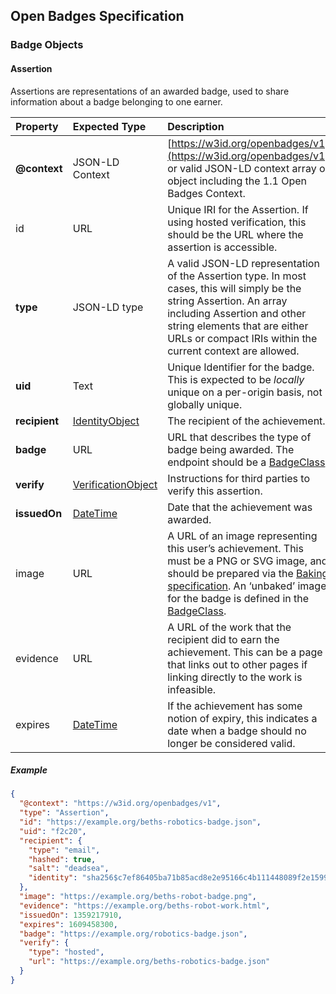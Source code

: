 ## Open Badges Specification

### Badge Objects

#### Assertion

Assertions are representations of an awarded badge, used to share information about a badge belonging to one earner.

| Property | Expected Type | Description |
|:--|:--|:--|
| **@context** | JSON-LD Context | [https://w3id.org/openbadges/v1](https://w3id.org/openbadges/v1) or valid JSON-LD context array or object including the 1.1 Open Badges Context.
| id | URL | Unique IRI for the Assertion. If using hosted verification, this should be the URL where the assertion is accessible. |
| **type** | JSON-LD type | A valid JSON-LD representation of the Assertion type. In most cases, this will simply be the string Assertion. An array including Assertion and other string elements that are either URLs or compact IRIs within the current context are allowed. |
| **uid** | Text | Unique Identifier for the badge. This is expected to be *locally* unique on a per-origin basis, not globally unique. |
| **recipient** | [IdentityObject]() | The recipient of the achievement. |
| **badge** | URL | URL that describes the type of badge being awarded. The endpoint should be a [BadgeClass](). |
| **verify** | [VerificationObject]() | Instructions for third parties to verify this assertion. |
| **issuedOn** | [DateTime]() | Date that the achievement was awarded. |
| image | URL | A URL of an image representing this user’s achievement. This must be a PNG or SVG image, and should be prepared via the [Baking specification](). An ‘unbaked’ image for the badge is defined in the [BadgeClass](). |
| evidence | URL | A URL of the work that the recipient did to earn the achievement. This can be a page that links out to other pages if linking directly to the work is infeasible. |
| expires | [DateTime]() | If the achievement has some notion of expiry, this indicates a date when a badge should no longer be considered valid. |

##### Example

```json
{
  "@context": "https://w3id.org/openbadges/v1",
  "type": "Assertion",
  "id": "https://example.org/beths-robotics-badge.json",
  "uid": "f2c20",
  "recipient": {
    "type": "email",
    "hashed": true,
    "salt": "deadsea",
    "identity": "sha256$c7ef86405ba71b85acd8e2e95166c4b111448089f2e1599f42fe1bba46e865c5"
  },
  "image": "https://example.org/beths-robot-badge.png",
  "evidence": "https://example.org/beths-robot-work.html",
  "issuedOn": 1359217910,
  "expires": 1609458300,
  "badge": "https://example.org/robotics-badge.json",
  "verify": {
    "type": "hosted",
    "url": "https://example.org/beths-robotics-badge.json"
  }
}
```
